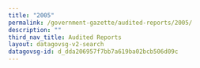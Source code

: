 ```yaml
---
title: "2005"
permalink: /government-gazette/audited-reports/2005/
description: ""
third_nav_title: Audited Reports
layout: datagovsg-v2-search
datagovsg-id: d_dda206957f7bb7a619ba02bcb506d09c
---
```

